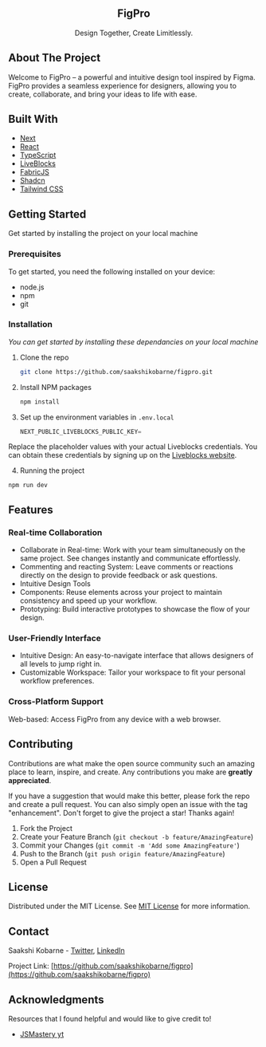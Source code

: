                          
<br/>
<div align="center">
<a href="https://github.com/ShaanCoding/ReadME-Generator">
</a>
<h2 align="center">FigPro</h2>
<p align="center">
Design Together, Create Limitlessly.
<br/>
</p>
</div>

 ## About The Project


Welcome to FigPro – a powerful and intuitive design tool inspired by Figma. FigPro provides a seamless experience for designers, allowing you to create, collaborate, and bring your ideas to life with ease.
 ## Built With

- [Next](https://nextjs.org)
- [React](https://reactjs.org)
- [TypeScript](https://www.typescriptlang.org/docs/)
- [LiveBlocks](https://liveblocks.io/docs/get-started)
- [FabricJS](http://fabricjs.com/docs/)
- [Shadcn](https://ui.shadcn.com/docs)
- [Tailwind CSS](https://tailwindcss.com/docs/installation)
 ## Getting Started

Get started by installing the project on your local machine
 ### Prerequisites

To get started, you need the following installed on your device:

- node.js
- npm
- git
 ### Installation

_You can get started by installing these dependancies on your local machine_

1. Clone the repo
   ```sh
   git clone https://github.com/saakshikobarne/figpro.git
   ```
2. Install NPM packages
   ```sh
   npm install
   ```
3. Set up the environment variables in `.env.local`
   ```js
   NEXT_PUBLIC_LIVEBLOCKS_PUBLIC_KEY=
   ```
Replace the placeholder values with your actual Liveblocks credentials. You can obtain these credentials by signing up on the [Liveblocks website](https://liveblocks.io/docs/get-started).

4. Running the project

```npm run dev```
 ## Features

### Real-time Collaboration
- Collaborate in Real-time: Work with your team simultaneously on the same project. See changes instantly and communicate effortlessly.
- Commenting and reacting System: Leave comments or reactions directly on the design to provide feedback or ask questions.
- Intuitive Design Tools
- Components: Reuse elements across your project to maintain consistency and speed up your workflow.
- Prototyping: Build interactive prototypes to showcase the flow of your design.
### User-Friendly Interface
- Intuitive Design: An easy-to-navigate interface that allows designers of all levels to jump right in.
- Customizable Workspace: Tailor your workspace to fit your personal workflow preferences.
### Cross-Platform Support
Web-based: Access FigPro from any device with a web browser.

 ## Contributing

Contributions are what make the open source community such an amazing place to learn, inspire, and create. Any contributions you make are **greatly appreciated**.

If you have a suggestion that would make this better, please fork the repo and create a pull request. You can also simply open an issue with the tag "enhancement".
Don't forget to give the project a star! Thanks again!

1. Fork the Project
2. Create your Feature Branch (`git checkout -b feature/AmazingFeature`)
3. Commit your Changes (`git commit -m 'Add some AmazingFeature'`)
4. Push to the Branch (`git push origin feature/AmazingFeature`)
5. Open a Pull Request
 ## License

Distributed under the MIT License. See [MIT License](https://opensource.org/licenses/MIT) for more information.
 ## Contact

Saakshi Kobarne - [Twitter]( https://twitter.com/uncagedspirit_ ), [LinkedIn](https://www.linkedin.com/in/saakshiKobarne/)


Project Link: [https://github.com/saakshikobarne/figpro](https://github.com/saakshikobarne/figpro)
 ## Acknowledgments

Resources that I found helpful and would like to give credit to!


- [JSMastery yt](https://www.youtube.com/@javascriptmastery)
